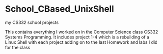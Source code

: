 # School_CBased_UnixShell
my CS332 school projects

This contains everything I worked on in the Computer Science class CS332 Systems Programming.
It includes 
  project 1-4 which is a rebuilding of a Linux Shell with each project adding on to the last
  Homework and labs I did for the class
